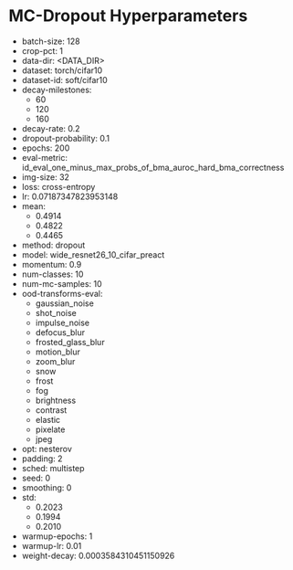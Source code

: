 # MC-Dropout Hyperparameters

- batch-size: 128
- crop-pct: 1
- data-dir: <DATA_DIR>
- dataset: torch/cifar10
- dataset-id: soft/cifar10
- decay-milestones: 
  - 60
  - 120
  - 160
- decay-rate: 0.2
- dropout-probability: 0.1
- epochs: 200
- eval-metric: id_eval_one_minus_max_probs_of_bma_auroc_hard_bma_correctness
- img-size: 32
- loss: cross-entropy
- lr: 0.07187347823953148
- mean: 
  - 0.4914
  - 0.4822
  - 0.4465
- method: dropout
- model: wide_resnet26_10_cifar_preact
- momentum: 0.9
- num-classes: 10
- num-mc-samples: 10
- ood-transforms-eval: 
  - gaussian_noise
  - shot_noise
  - impulse_noise
  - defocus_blur
  - frosted_glass_blur
  - motion_blur
  - zoom_blur
  - snow
  - frost
  - fog
  - brightness
  - contrast
  - elastic
  - pixelate
  - jpeg
- opt: nesterov
- padding: 2
- sched: multistep
- seed: 0
- smoothing: 0
- std: 
  - 0.2023
  - 0.1994
  - 0.2010
- warmup-epochs: 1
- warmup-lr: 0.01
- weight-decay: 0.0003584310451150926
